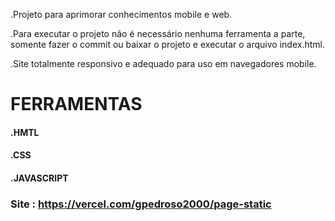 .Projeto para aprimorar conhecimentos mobile e web.

.Para executar o projeto não é necessário nenhuma ferramenta a parte, somente fazer o commit ou baixar o projeto e executar o arquivo index.html.

.Site totalmente responsivo e adequado para uso em navegadores mobile.

# FERRAMENTAS

#### .HMTL
#### .CSS
#### .JAVASCRIPT

### Site : https://vercel.com/gpedroso2000/page-static

